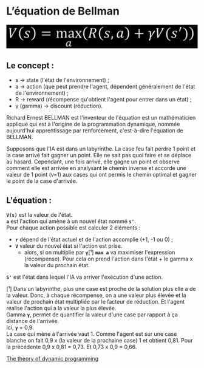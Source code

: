 # L’équation de Bellman

<div align="center">
    <img src="..\img\BellmanEquation.png" alt="Equation de Bellman" title="Equation de Bellman">
</div>

## Le concept :

* s -> state (l'état de l'environnement) ;  
* a -> action (que peut prendre l'agent, dépendent généralement de l'état de l'environnement) ;  
* R -> reward (récompense qu'obtient l'agent pour entrer dans un état) ;
* γ (gamma) -> discount (réduction).


Richard Ernest BELLMAN est l'inventeur de l'équation est un mathématicien appliqué qui est à l'origine de la programmation dynamique, nommée aujourd'hui apprentissage par renforcement, c'est-à-dire l'équation de BELLMAN.  

Supposons que l'IA est dans un labyrinthe. La case feu fait perdre 1 point et la case arrivé fait gagner un point. Elle ne sait pas quoi faire et se déplace au hasard. Cependant, une fois arrivé, elle gagne un point et observe comment elle est arrivée en analysant le chemin inverse et accorde une valeur de 1 point (v=1) aux cases qui ont permis le chemin optimal et gagner le point de la case d'arrivée.  

## L'équation :

**`V(s)`** est la valeur de l'état.  
**`a`** est l'action qui amène à un nouvel état nommé **`s'`**.  
Pour chaque action possible est calculer 2 éléments :  
* **`r`** dépend de l'état actuel et de l'action accomplie (+1, -1 ou 0) ;  
* **`V`** valeur du nouvel état si l'action est prise.  
    * alors, si on multiplie par **`γ`**[¹]
**`max a`** va maximiser l'expression (récompense). Pour cela on prend l'action dans l'état + le gamma x la valeur du prochain état.    



**`S'`** est l'état dans lequel l'IA va arriver l'exécution d'une action.

[¹] Dans un labyrinthe, plus une case est proche de la solution plus elle a de la valeur. Donc, à chaque récompense, on a une valeur plus élevée et la valeur de prochain état multipliée par le facteur de réduction. Et l'agent réalise l'action qui a la valeur la plus élevée.  
Gamma **`γ`**, permet de quantifier la valeur d'une case par rapport à ça distance de l'arrivée.  
Ici, **`γ`** = 0,9.  
La case qui mène à l'arrivée vaut 1. Comme l'agent est sur une case blanche on fait 0,9 x (la valeur de la prochaine case) 1 et obtient 0,81. Pour la précédente 0,9 x 0,81 = 0,73. Et 0,73 x 0,9 = 0,66.

[The theory of dynamic programming](https://www.rand.org/content/dam/rand/pubs/papers/2008/P550.pdf)